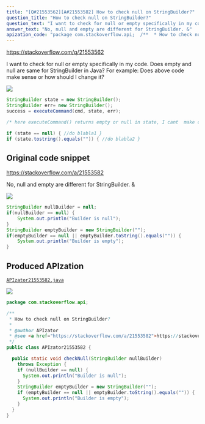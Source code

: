 ```yaml
---
title: "[Q#21553562][A#21553582] How to check null on StringBuilder?"
question_title: "How to check null on StringBuilder?"
question_text: "I want to check for null or empty specifically in my code. Does empty and null are same for StringBuilder in Java? For example: Does above code make sense or how should I change it?"
answer_text: "No, null and empty are different for StringBuilder. &"
apization_code: "package com.stackoverflow.api;  /**  * How to check null on StringBuilder?  *  * @author APIzator  * @see <a href=\"https://stackoverflow.com/a/21553582\">https://stackoverflow.com/a/21553582</a>  */ public class APIzator21553582 {    public static void checkNull(StringBuilder nullBuilder)     throws Exception {     if (nullBuilder == null) {       System.out.println(\"Builder is null\");     }     StringBuilder emptyBuilder = new StringBuilder(\"\");     if (emptyBuilder == null || emptyBuilder.toString().equals(\"\")) {       System.out.println(\"Builder is empty\");     }   } }"
---
```


https://stackoverflow.com/q/21553562

I want to check for null or empty specifically in my code. Does empty and null are same for StringBuilder in Java?
For example:
Does above code make sense or how should I change it?


<div class="code-logo"><img src="/stackoverflow.png" /></div>

```java
StringBuilder state = new StringBuilder();
StringBuilder err= new StringBuilder(); 
success = executeCommand(cmd, state, err); 

/* here executeCommand() returns empty or null in state, I cant  make changes in  <br/> executeCommand() so can I check it in my code somehow for state, if its null or empty? */<br/>

if (state == null) { //do blabla1 }
if (state.tostring().equals("")) { //do blabla2 }
```


## Original code snippet

https://stackoverflow.com/a/21553582

No, null and empty are different for StringBuilder.
&amp;

<div class="code-logo"><img src="/stackoverflow.png" /></div>

```java
StringBuilder nullBuilder = null;
if(nullBuilder == null) {
    System.out.println("Builder is null");
}
StringBuilder emptyBuilder = new StringBuilder("");
if(emptyBuilder == null || emptyBuilder.toString().equals("")) {
    System.out.println("Builder is empty");
}
```

## Produced APIzation

[`APIzator21553582.java`](https://github.com/pasqualesalza/apization-temp-data/raw/master/search/APIzator21553582.java)

<div class="code-logo"><img src="/apizator.png" /></div>

```java
package com.stackoverflow.api;

/**
 * How to check null on StringBuilder?
 *
 * @author APIzator
 * @see <a href="https://stackoverflow.com/a/21553582">https://stackoverflow.com/a/21553582</a>
 */
public class APIzator21553582 {

  public static void checkNull(StringBuilder nullBuilder)
    throws Exception {
    if (nullBuilder == null) {
      System.out.println("Builder is null");
    }
    StringBuilder emptyBuilder = new StringBuilder("");
    if (emptyBuilder == null || emptyBuilder.toString().equals("")) {
      System.out.println("Builder is empty");
    }
  }
}

```
